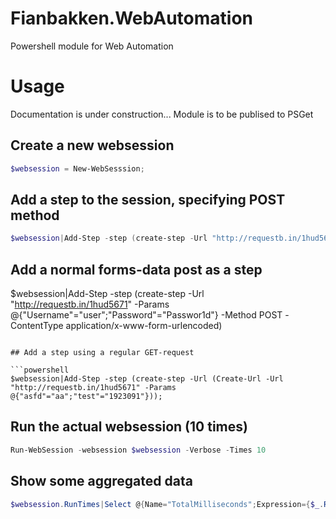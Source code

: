 # Fianbakken.WebAutomation

Powershell module for Web Automation

# Usage
Documentation is under construction...
Module is to be publised to PSGet

## Create a new websession
```powershell
$websession = New-WebSesssion;
```
## Add a step to the session, specifying POST method
```powershell
$websession|Add-Step -step (create-step -Url "http://requestb.in/1hud5671" -Params @{"Username"="user";"Password"="Passwor1d"} -Method POST)
```
## Add a normal forms-data post as a step
$websession|Add-Step -step (create-step -Url "http://requestb.in/1hud5671" -Params @{"Username"="user";"Password"="Passwor1d"} -Method POST -ContentType application/x-www-form-urlencoded)
```

## Add a step using a regular GET-request 

```powershell
$websession|Add-Step -step (create-step -Url (Create-Url -Url "http://requestb.in/1hud5671" -Params @{"asfd"="aa";"test"="1923091"}));
```

## Run the actual websession (10 times)
```powershell
Run-WebSession -websession $websession -Verbose -Times 10
```

## Show some aggregated data 
```powershell
$websession.RunTimes|Select @{Name="TotalMilliseconds";Expression={$_.ResponseTime.TotalMilliseconds}}, @{Name="Url";Expression={$_.Url}}, @{Name="Method";Expression={$_.Method}}
```

